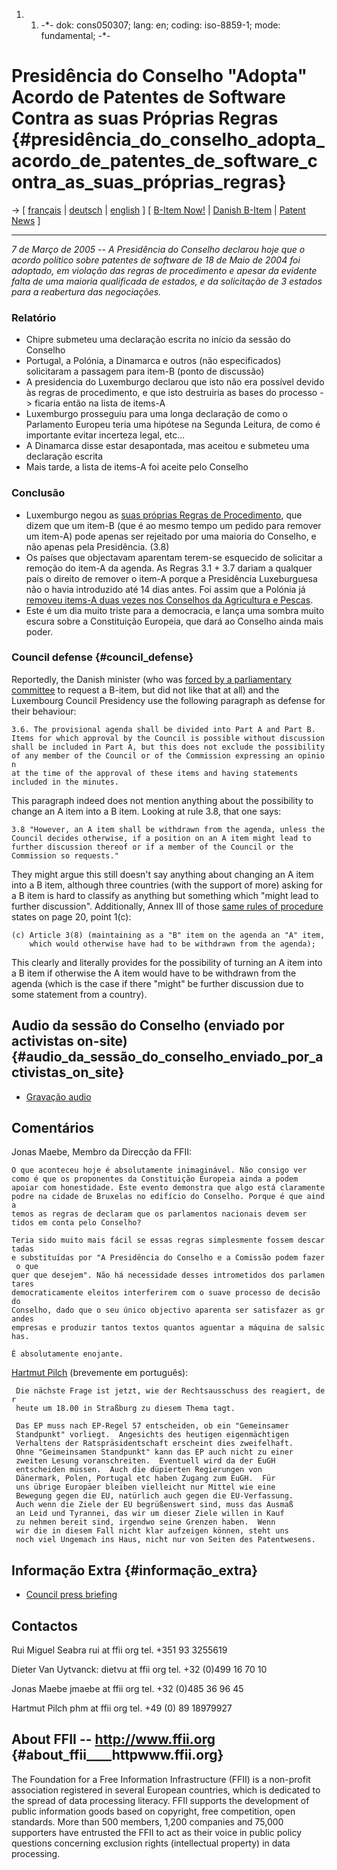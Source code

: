 1.  1.  -\*- dok: cons050307; lang: en; coding: iso-8859-1; mode:
        fundamental; -\*-

# Presidência do Conselho \"Adopta\" Acordo de Patentes de Software Contra as suas Próprias Regras {#presidência_do_conselho_adopta_acordo_de_patentes_de_software_contra_as_suas_próprias_regras}

-\> \[ [ français](Cons050307Fr "wikilink") \| [
deutsch](Cons050307De "wikilink") \| [ english](Cons050307En "wikilink")
\] \[ [ B-Item Now!](LtrCons0503En "wikilink") \| [ Danish
B-Item](Dkparl050307En "wikilink") \| [ Patent
News](SwpatcninoEn "wikilink") \]

------------------------------------------------------------------------

*7 de Março de 2005 \-- A Presidência do Conselho declarou hoje que o
acordo político sobre patentes de software de 18 de Maio de 2004 foi
adoptado, em violação das regras de procedimento e apesar da evidente
falta de uma maioria qualificada de estados, e da solicitação de 3
estados para a reabertura das negociações.*

### Relatório

-   Chipre submeteu uma declaração escrita no início da sessão do
    Conselho
-   Portugal, a Polónia, a Dinamarca e outros (não especificados)
    solicitaram a passagem para item-B (ponto de discussão)
-   A presidencia do Luxemburgo declarou que isto não era possível
    devido às regras de procedimento, e que isto destruiria as bases do
    processo -\> ficaria então na lista de items-A
-   Luxemburgo prosseguiu para uma longa declaração de como o Parlamento
    Europeu teria uma hipótese na Segunda Leitura, de como é importante
    evitar incerteza legal, etc\...
-   A Dinamarca disse estar desapontada, mas aceitou e submeteu uma
    declaração escrita
-   Mais tarde, a lista de items-A foi aceite pelo Conselho

### Conclusão

-   Luxemburgo negou as [ suas próprias Regras de
    Procedimento](Cons0412En "wikilink"), que dizem que um item-B (que é
    ao mesmo tempo um pedido para remover um item-A) pode apenas ser
    rejeitado por uma maioria do Conselho, e não apenas pela
    Presidência. (3.8)
-   Os países que objectavam aparentam terem-se esquecido de solicitar a
    remoção do item-A da agenda. As Regras 3.1 + 3.7 dariam a qualquer
    país o direito de remover o item-A porque a Presidência Luxeburguesa
    não o havia introduzido até 14 dias antes. Foi assim que a Polónia
    já [ removeu items-A duas vezes nos Conselhos da Agricultura e
    Pescas](Cons041221En "wikilink").
-   Este é um dia muito triste para a democracia, e lança uma sombra
    muito escura sobre a Constituição Europeia, que dará ao Conselho
    ainda mais poder.

### Council defense {#council_defense}

Reportedly, the Danish minister (who was [forced by a parliamentary
committee](http://wiki.ffii.org/Dkparl050304En "wikilink") to request a
B-item, but did not like that at all) and the Luxembourg Council
Presidency use the following paragraph as defense for their behaviour:

`3.6. The provisional agenda shall be divided into Part A and Part B.`\
`Items for which approval by the Council is possible without discussion`\
`shall be included in Part A, but this does not exclude the possibility`\
`of any member of the Council or of the Commission expressing an opinion`\
`at the time of the approval of these items and having statements`\
`included in the minutes.`

This paragraph indeed does not mention anything about the possibility to
change an A item into a B item. Looking at rule 3.8, that one says:

`3.8 "However, an A item shall be withdrawn from the agenda, unless the`\
`Council decides otherwise, if a position on an A item might lead to`\
`further discussion thereof or if a member of the Council or the`\
`Commission so requests."`

They might argue this still doesn\'t say anything about changing an A
item into a B item, although three countries (with the support of more)
asking for a B item is hard to classify as anything but something which
\"might lead to further discussion\". Additionally, Annex III of those [
same rules of procedure](Cons0412En "wikilink") states on page 20, point
1(c):

`(c) Article 3(8) (maintaining as a "B" item on the agenda an "A" item,`\
`    which would otherwise have had to be withdrawn from the agenda);`

This clearly and literally provides for the possibility of turning an A
item into a B item if otherwise the A item would have to be withdrawn
from the agenda (which is the case if there \"might\" be further
discussion due to some statement from a country).

## Audio da sessão do Conselho (enviado por activistas on-site) {#audio_da_sessão_do_conselho_enviado_por_activistas_on_site}

-   [Gravação audio](http://mm.ffii.org/ConsAudio050307En "wikilink")

## Comentários

Jonas Maebe, Membro da Direcção da FFII:

`O que aconteceu hoje é absolutamente inimaginável. Não consigo ver`\
`como é que os proponentes da Constituição Europeia ainda a podem`\
`apoiar com honestidade. Este evento demonstra que algo está claramente`\
`podre na cidade de Bruxelas no edifício do Conselho. Porque é que ainda`\
`temos as regras de declaram que os parlamentos nacionais devem ser`\
`tidos em conta pelo Conselho?`

`Teria sido muito mais fácil se essas regras simplesmente fossem descartadas`\
`e substituídas por "A Presidência do Conselho e a Comissão podem fazer o que`\
`quer que desejem". Não há necessidade desses intrometidos dos parlamentares`\
`democraticamente eleitos interferirem com o suave processo de decisão do`\
`Conselho, dado que o seu único objectivo aparenta ser satisfazer as grandes`\
`empresas e produzir tantos textos quantos aguentar a máquina de salsichas.`

`É absolutamente enojante.`

[ Hartmut Pilch](HartmutPilchEn "wikilink") (brevemente em português):

` Die nächste Frage ist jetzt, wie der Rechtsausschuss des reagiert, der`\
` heute um 18.00 in Straßburg zu diesem Thema tagt.`

` Das EP muss nach EP-Regel 57 entscheiden, ob ein "Gemeinsamer`\
` Standpunkt" vorliegt.  Angesichts des heutigen eigenmächtigen`\
` Verhaltens der Ratspräsidentschaft erscheint dies zweifelhaft.`\
` Ohne "Geimeinsamen Standpunkt" kann das EP auch nicht zu einer`\
` zweiten Lesung voranschreiten.  Eventuell wird da der EuGH`\
` entscheiden müssen.  Auch die düpierten Regierungen von`\
` Dänermark, Polen, Portugal etc haben Zugang zum EuGH.  Für`\
` uns übrige Europäer bleiben vielleicht nur Mittel wie eine`\
` Bewegung gegen die EU, natürlich auch gegen die EU-Verfassung.`\
` Auch wenn die Ziele der EU begrüßenswert sind, muss das Ausmaß`\
` an Leid und Tyrannei, das wir um dieser Ziele willen in Kauf`\
` zu nehmen bereit sind, irgendwo seine Grenzen haben.  Wenn`\
` wir die in diesem Fall nicht klar aufzeigen können, steht uns`\
` noch viel Ungemach ins Haus, nicht nur von Seiten des Patentwesens.`

## Informação Extra {#informação_extra}

-   [Council press
    briefing](http://ue.eu.int/ueDocs/cms_Data/docs/pressData/en/misc/84021.pdf "wikilink")

## Contactos

Rui Miguel Seabra rui at ffii org tel. +351 93 3255619

Dieter Van Uytvanck: dietvu at ffii org tel. +32 (0)499 16 70 10

Jonas Maebe jmaebe at ffii org tel. +32 (0)485 36 96 45

Hartmut Pilch phm at ffii org tel. +49 (0) 89 18979927

## About FFII \-- <http://www.ffii.org> {#about_ffii____httpwww.ffii.org}

The Foundation for a Free Information Infrastructure (FFII) is a
non-profit association registered in several European countries, which
is dedicated to the spread of data processing literacy. FFII supports
the development of public information goods based on copyright, free
competition, open standards. More than 500 members, 1,200 companies and
75,000 supporters have entrusted the FFII to act as their voice in
public policy questions concerning exclusion rights (intellectual
property) in data processing.
